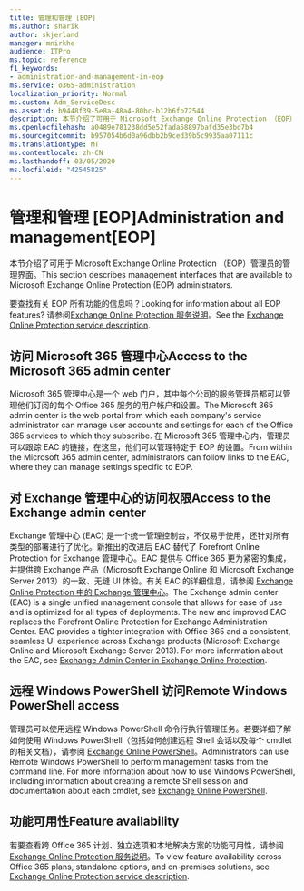 ```yaml
---
title: 管理和管理 [EOP]
ms.author: sharik
author: skjerland
manager: mnirkhe
audience: ITPro
ms.topic: reference
f1_keywords:
- administration-and-management-in-eop
ms.service: o365-administration
localization_priority: Normal
ms.custom: Adm_ServiceDesc
ms.assetid: b9448f39-5e8a-48a4-80bc-b12b6fb72544
description: 本节介绍了可用于 Microsoft Exchange Online Protection （EOP）管理员的管理界面。
ms.openlocfilehash: a0489e781238dd5e52fada58897bafd35e3bd7b4
ms.sourcegitcommit: b957054b6d0a96dbb2b9ced39b5c9935aa07111c
ms.translationtype: MT
ms.contentlocale: zh-CN
ms.lasthandoff: 03/05/2020
ms.locfileid: "42545825"
---
```

# <a name="administration-and-managementeop"></a><span data-ttu-id="aa8c7-103">管理和管理 [EOP]</span><span class="sxs-lookup"><span data-stu-id="aa8c7-103">Administration and management[EOP]</span></span>

<span data-ttu-id="aa8c7-104">本节介绍了可用于 Microsoft Exchange Online Protection （EOP）管理员的管理界面。</span><span class="sxs-lookup"><span data-stu-id="aa8c7-104">This section describes management interfaces that are available to Microsoft Exchange Online Protection (EOP) administrators.</span></span>
  
<span data-ttu-id="aa8c7-105">要查找有关 EOP 所有功能的信息吗？</span><span class="sxs-lookup"><span data-stu-id="aa8c7-105">Looking for information about all EOP features?</span></span> <span data-ttu-id="aa8c7-106">请参阅[Exchange Online Protection 服务说明](exchange-online-protection-service-description.md)。</span><span class="sxs-lookup"><span data-stu-id="aa8c7-106">See the [Exchange Online Protection service description](exchange-online-protection-service-description.md).</span></span>
  
## <a name="access-to-the-microsoft-365-admin-center"></a><span data-ttu-id="aa8c7-107">访问 Microsoft 365 管理中心</span><span class="sxs-lookup"><span data-stu-id="aa8c7-107">Access to the Microsoft 365 admin center</span></span>

<span data-ttu-id="aa8c7-108">Microsoft 365 管理中心是一个 web 门户，其中每个公司的服务管理员都可以管理他们订阅的每个 Office 365 服务的用户帐户和设置。</span><span class="sxs-lookup"><span data-stu-id="aa8c7-108">The Microsoft 365 admin center is the web portal from which each company's service administrator can manage user accounts and settings for each of the Office 365 services to which they subscribe.</span></span> <span data-ttu-id="aa8c7-109">在 Microsoft 365 管理中心内，管理员可以跟踪 EAC 的链接，在这里，他们可以管理特定于 EOP 的设置。</span><span class="sxs-lookup"><span data-stu-id="aa8c7-109">From within the Microsoft 365 admin center, administrators can follow links to the EAC, where they can manage settings specific to EOP.</span></span>
  
## <a name="access-to-the-exchange-admin-center"></a><span data-ttu-id="aa8c7-110">对 Exchange 管理中心的访问权限</span><span class="sxs-lookup"><span data-stu-id="aa8c7-110">Access to the Exchange admin center</span></span>

<span data-ttu-id="aa8c7-p103">Exchange 管理中心 (EAC) 是一个统一管理控制台，不仅易于使用，还针对所有类型的部署进行了优化。新推出的改进后 EAC 替代了 Forefront Online Protection for Exchange 管理中心。EAC 提供与 Office 365 更为紧密的集成，并提供跨 Exchange 产品（Microsoft Exchange Online 和 Microsoft Exchange Server 2013）的一致、无缝 UI 体验。有关 EAC 的详细信息，请参阅 [Exchange Online Protection 中的 Exchange 管理中心](https://go.microsoft.com/fwlink/p/?LinkId=282381)。</span><span class="sxs-lookup"><span data-stu-id="aa8c7-p103">The Exchange admin center (EAC) is a single unified management console that allows for ease of use and is optimized for all types of deployments. The new and improved EAC replaces the Forefront Online Protection for Exchange Administration Center. EAC provides a tighter integration with Office 365 and a consistent, seamless UI experience across Exchange products (Microsoft Exchange Online and Microsoft Exchange Server 2013). For more information about the EAC, see [Exchange Admin Center in Exchange Online Protection](https://go.microsoft.com/fwlink/p/?LinkId=282381).</span></span>
  
## <a name="remote-windows-powershell-access"></a><span data-ttu-id="aa8c7-115">远程 Windows PowerShell 访问</span><span class="sxs-lookup"><span data-stu-id="aa8c7-115">Remote Windows PowerShell access</span></span>

 <span data-ttu-id="aa8c7-p104">管理员可以使用远程 Windows PowerShell 命令行执行管理任务。若要详细了解如何使用 Windows PowerShell（包括如何创建远程 Shell 会话以及每个 cmdlet 的相关文档），请参阅 [Exchange Online PowerShell](https://go.microsoft.com/fwlink/p/?LinkId=282266)。</span><span class="sxs-lookup"><span data-stu-id="aa8c7-p104">Administrators can use Remote Windows PowerShell to perform management tasks from the command line. For more information about how to use Windows PowerShell, including information about creating a remote Shell session and documentation about each cmdlet, see [Exchange Online PowerShell](https://go.microsoft.com/fwlink/p/?LinkId=282266).</span></span>
  
## <a name="feature-availability"></a><span data-ttu-id="aa8c7-118">功能可用性</span><span class="sxs-lookup"><span data-stu-id="aa8c7-118">Feature availability</span></span>

<span data-ttu-id="aa8c7-119">若要查看跨 Office 365 计划、独立选项和本地解决方案的功能可用性，请参阅[Exchange Online Protection 服务说明](exchange-online-protection-service-description.md)。</span><span class="sxs-lookup"><span data-stu-id="aa8c7-119">To view feature availability across Office 365 plans, standalone options, and on-premises solutions, see [Exchange Online Protection service description](exchange-online-protection-service-description.md).</span></span>
  